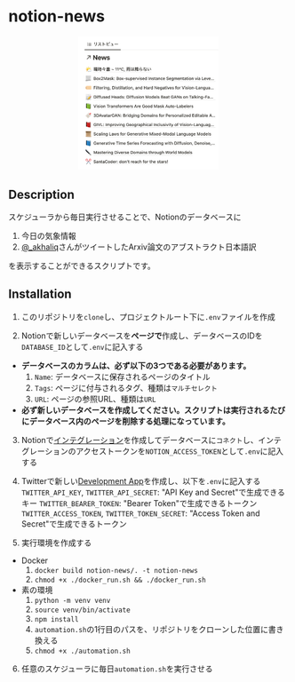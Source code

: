 # notion-news

<p align="center">
  <img src="docs/image_1.png" width=50%>
</p>

## Description

スケジューラから毎日実行させることで、Notionのデータベースに

1. 今日の気象情報
2. [@_akhaliq](https://twitter.com/_akhaliq)さんがツイートしたArxiv論文のアブストラクト日本語訳

を表示することができるスクリプトです。

## Installation

1. このリポジトリを`clone`し、プロジェクトルート下に`.env`ファイルを作成

2. Notionで新しいデータベースを**ページで**作成し、データベースのIDを`DATABASE_ID`として`.env`に記入する
  * **データベースのカラムは、必ず以下の3つである必要があります。**
    1. `Name`: データベースに保存されるページのタイトル
    2. `Tags`: ページに付与されるタグ、種類は`マルチセレクト`
    3. `URL`: ページの参照URL、種類は`URL`
  * **必ず新しいデータベースを作成してください。スクリプトは実行されるたびにデータベース内のページを削除する処理になっています。**

3. Notionで[インテグレーション](https://www.notion.so/my-integrations)を作成してデータベースに`コネクト`し、インテグレーションのアクセストークンを`NOTION_ACCESS_TOKEN`として`.env`に記入する

4. Twitterで新しい[Development App](https://developer.twitter.com/en/portal/dashboard)を作成し、以下を`.env`に記入する
  `TWITTER_API_KEY`, `TWITTER_API_SECRET`: "API Key and Secret"で生成できるキー
  `TWITTER_BEARER_TOKEN`: "Bearer Token"で生成できるトークン
  `TWITTER_ACCESS_TOKEN`, `TWITTER_TOKEN_SECRET`: "Access Token and Secret"で生成できるトークン

5. 実行環境を作成する
  * Docker
    1. `docker build notion-news/. -t notion-news`
    2. `chmod +x ./docker_run.sh && ./docker_run.sh`
  * 素の環境
    1. `python -m venv venv`
    2. `source venv/bin/activate`
    3. `npm install`
    4. `automation.sh`の1行目のパスを、リポジトリをクローンした位置に書き換える
    5. `chmod +x ./automation.sh`

6. 任意のスケジューラに毎日`automation.sh`を実行させる
